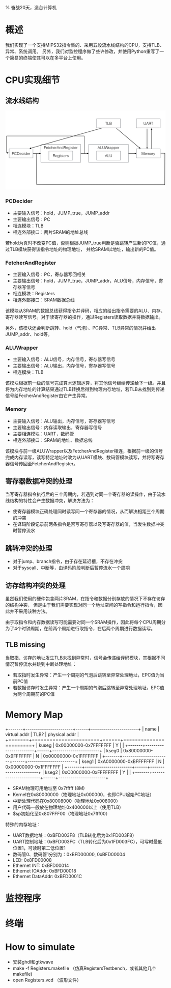 % 奋战20天，造台计算机

# 概述

我们实现了一个支持MIPS32指令集的、采用五段流水线结构的CPU，支持TLB、异常、系统调用。
另外，我们对监控程序做了些许修改，并使用Python重写了一个简易的终端使其可以在多平台上使用。

# CPU实现细节

## 流水线结构

![](images/arch.jpg)

### PCDecider

- 主要输入信号：hold，JUMP_true，JUMP_addr
- 主要输出信号：PC
- 相连模块：TLB
- 相连外部接口：两片SRAM的地址总线

若hold为真时不改变PC值，否则根据JUMP_true判断是否跳转产生新的PC值，通过TLB模块获得该指令地址的物理地址，
并给SRAM以地址，输出新的PC值。

### FetcherAndRegister

- 主要输入信号：PC，寄存器写回相关
- 主要输出信号：hold，JUMP_true，JUMP_addr，ALU信号，内存信号，寄存器写信号
- 相连模块：Registers
- 相连外部接口：SRAM数据总线

该模块从SRAM的数据总线获得指令并译码，相应的给出指令需要的ALU、内存、寄存器读写信号。对于读寄存器的操作，通过Registers读取数据并将数据输出。

另外，该模块还会判断跳转、hold（气泡）、PC异常、TLB异常的情况并给出JUMP_addr、hold等。

### ALUWrapper

- 主要输入信号：ALU信号，内存信号，寄存器写信号
- 主要输出信号：ALU输出，内存信号，寄存器写信号
- 相连模块：TLB

该模块根据前一级的信号完成算术逻辑运算，将其他信号继续传递给下一级。并且将为内存地址的计算结果通过TLB转换后得到物理内存地址，若TLB未找到则传递信号给FecherAndRegister由它产生异常。

### Memory

- 主要输入信号：ALU输出，内存信号，寄存器写信号
- 主要输出信号：内存读取输出，寄存器写信号
- 主要相连模块：UART，数码管
- 相连外部接口：SRAM的地址、数据总线

该模块与前一级ALUWrapper以及FetcherAndRegister相连，根据前一级的信号完成内存读写，读写特定地址时改为从UART模块、数码管模块读写，并将写寄存器信号传回至FetcherAndRegister。

## 寄存器数据冲突的处理

当写寄存器指令执行后的三个周期内，若遇到对同一个寄存器的读操作，由于流水线结构的特性会产生数据冲突，解决方法为：

- 使寄存器模块正确处理同时读写同一个寄存器的情况，从而解决相距三个周期的冲突
- 在译码阶段记录前两条指令是否写寄存器以及写寄存器的值，当发生数据冲突时暂停流水

## 跳转冲突的处理

- 对于jump、branch指令，由于存在延迟槽，不存在冲突
- 对于syscall、中断等，由译码阶段判断后暂停流水一个周期

## 访存结构冲突的处理

虽然我们使用的硬件包含两片SRAM，在指令和数据分别存放的情况下不存在访存的结构冲突，
但是由于我们需要实现对同一个地址空间的写指令和运行指令，因此并不采用该种方法。

由于取指令和内存数据读写可能需要对同一个SRAM操作，因此将每个CPU周期分为了4个时钟周期，在前两个周期进行取指令，在后两个周期进行数据读写。

## TLB missing

当取指、访存的地址发生TLB未找到异常时，信号会传递给译码模块，其根据不同情况暂停流水并跳到中断处理地址：

- 若取指时发生异常：产生一个周期的气泡后跳转至异常处理地址，EPC值为当前PC值
- 若数据访存时发生异常：产生一个周期的气泡后跳转至异常处理地址，EPC值为两个周期前的PC值

# Memory Map

+-------+-----------------------+------+-----------------------+
|  name |      virtual addr     | TLB? |     physical addr     |
+=======+=======================+======+=======================+
| kuseg | 0x00000000-0x7FFFFFFF | Y    |                       |
+-------+-----------------------+------+-----------------------+
| kseg0 | 0x80000000-0x9FFFFFFF | N    | 0x00000000-0x1FFFFFFF |
+-------+-----------------------+------+-----------------------+
| kseg1 | 0xA0000000-0xBFFFFFFF | N    | 0x00000000-0x1FFFFFFF |
+-------+-----------------------+------+-----------------------+
| kseg2 | 0xC0000000-0xFFFFFFFF | Y    |                       |
+-------+-----------------------+------+-----------------------+

- SRAM物理可用地址至 0x7fffff (8M)
- Kernel在0x80000000（物理地址0x000000，也即CPU起始PC地址）
- 中断处理代码在0x80008000（物理地址0x008000）
- 用户代码一般放在物理地址0x400000以上（使用TLB）
- $sp初始化至0x807FFF00（物理地址0x7fff00）

特殊的内存地址：

- UART数据地址：0xBFD003F8（TLB转化后为0x1FD003F8）
- UART控制地址：0xBFD003FC（TLB转化后为0x1FD003FC），可写时最低位置1，可读时第二低位置1
- 数码管0、数码管1分别为：0xBFD00000, 0xBFD00004
- LED: 0x8FD00008
- Ethernet INT: 0xBFD00014
- Ethernet IOAddr: 0xBFD00018
- Ethernet DataAddr: 0xBFD0001C

# 监控程序

# 终端

# How to simulate

- 安装ghdl和gtkwave
- make -f Registers.makefile （仿真RegistersTestbench，或者其他几个makefile)
- open Registers.vcd （波形文件）
